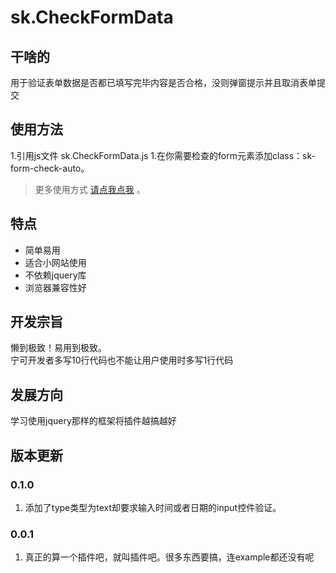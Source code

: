 # sk.CheckFormData

## 干啥的
用于验证表单数据是否都已填写完毕内容是否合格，没则弹窗提示并且取消表单提交

## 使用方法
1.引用js文件 sk.CheckFormData.js
1.在你需要检查的form元素添加class：sk-form-check-auto。  
>  更多使用方式  [请点我点我](#baidu.com)  。

## 特点
- 简单易用
- 适合小网站使用
- 不依赖jquery库
- 浏览器兼容性好

## 开发宗旨
懒到极致！易用到极致。  
宁可开发者多写10行代码也不能让用户使用时多写1行代码


## 发展方向
学习使用jquery那样的框架将插件越搞越好

## 版本更新

### 0.1.0
1. 添加了type类型为text却要求输入时间或者日期的input控件验证。

### 0.0.1
1. 真正的算一个插件吧，就叫插件吧。很多东西要搞，连example都还没有呢


